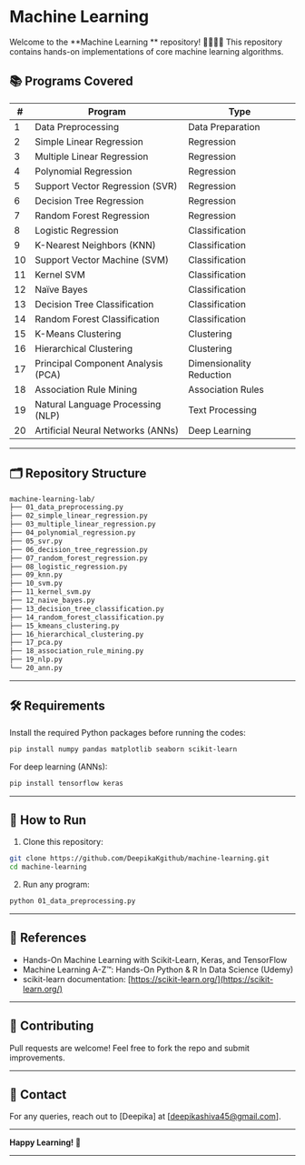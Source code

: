 # Machine Learning 

Welcome to the **Machine Learning ** repository! 👩‍💻👨‍💻 This repository contains hands-on implementations of core machine learning algorithms.

## 📚  Programs Covered

| #  | Program                            | Type                     |
| -- | ---------------------------------- | ------------------------ |
| 1  | Data Preprocessing                 | Data Preparation         |
| 2  | Simple Linear Regression           | Regression               |
| 3  | Multiple Linear Regression         | Regression               |
| 4  | Polynomial Regression              | Regression               |
| 5  | Support Vector Regression (SVR)    | Regression               |
| 6  | Decision Tree Regression           | Regression               |
| 7  | Random Forest Regression           | Regression               |
| 8  | Logistic Regression                | Classification           |
| 9  | K-Nearest Neighbors (KNN)          | Classification           |
| 10 | Support Vector Machine (SVM)       | Classification           |
| 11 | Kernel SVM                         | Classification           |
| 12 | Naïve Bayes                        | Classification           |
| 13 | Decision Tree Classification       | Classification           |
| 14 | Random Forest Classification       | Classification           |
| 15 | K-Means Clustering                 | Clustering               |
| 16 | Hierarchical Clustering            | Clustering               |
| 17 | Principal Component Analysis (PCA) | Dimensionality Reduction |
| 18 | Association Rule Mining            | Association Rules        |
| 19 | Natural Language Processing (NLP)  | Text Processing          |
| 20 | Artificial Neural Networks (ANNs)  | Deep Learning            |

---

## 🗂️ Repository Structure

```bash
machine-learning-lab/
├── 01_data_preprocessing.py
├── 02_simple_linear_regression.py
├── 03_multiple_linear_regression.py
├── 04_polynomial_regression.py
├── 05_svr.py
├── 06_decision_tree_regression.py
├── 07_random_forest_regression.py
├── 08_logistic_regression.py
├── 09_knn.py
├── 10_svm.py
├── 11_kernel_svm.py
├── 12_naive_bayes.py
├── 13_decision_tree_classification.py
├── 14_random_forest_classification.py
├── 15_kmeans_clustering.py
├── 16_hierarchical_clustering.py
├── 17_pca.py
├── 18_association_rule_mining.py
├── 19_nlp.py
└── 20_ann.py
```

---

## 🛠️ Requirements

Install the required Python packages before running the codes:

```bash
pip install numpy pandas matplotlib seaborn scikit-learn
```

For deep learning (ANNs):

```bash
pip install tensorflow keras
```

---

## 🚀 How to Run

1. Clone this repository:

```bash
git clone https://github.com/DeepikaKgithub/machine-learning.git
cd machine-learning
```

2. Run any program:

```bash
python 01_data_preprocessing.py
```

---

## 📖 References

* Hands-On Machine Learning with Scikit-Learn, Keras, and TensorFlow
* Machine Learning A-Z™: Hands-On Python & R In Data Science (Udemy)
* scikit-learn documentation: [https://scikit-learn.org/](https://scikit-learn.org/)

---

## 🙌 Contributing

Pull requests are welcome! Feel free to fork the repo and submit improvements.

---

## 📩 Contact

For any queries, reach out to \[Deepika] at \[[deepikashiva45@gmail.com](mailto:deepikashiva45@gmail.com)].

---

**Happy Learning! 🌟**

---

